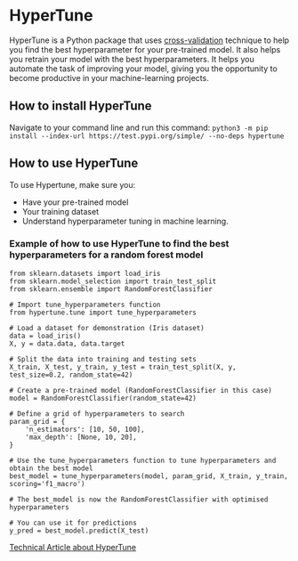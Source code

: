# HyperTune

HyperTune is a Python package that uses [cross-validation](https://www.geeksforgeeks.org/cross-validation-machine-learning/) technique to help you find the best hyperparameter for your pre-trained model. It also helps you retrain your model with the best hyperparameters. It helps you automate the task of improving your model, giving you the opportunity to become productive in your machine-learning projects.

## How to install HyperTune

Navigate to your command line and run this command: ```python3 -m pip install --index-url https://test.pypi.org/simple/ --no-deps hypertune```
## How to use HyperTune

To use Hypertune, make sure you:

- Have your pre-trained model
- Your training dataset
- Understand hyperparameter tuning in machine learning.
  
### Example of how to use HyperTune to find the best hyperparameters for  a random forest model 
```
from sklearn.datasets import load_iris
from sklearn.model_selection import train_test_split
from sklearn.ensemble import RandomForestClassifier

# Import tune_hyperparameters function
from hypertune.tune import tune_hyperparameters

# Load a dataset for demonstration (Iris dataset)
data = load_iris()
X, y = data.data, data.target

# Split the data into training and testing sets
X_train, X_test, y_train, y_test = train_test_split(X, y, test_size=0.2, random_state=42)

# Create a pre-trained model (RandomForestClassifier in this case)
model = RandomForestClassifier(random_state=42)

# Define a grid of hyperparameters to search
param_grid = {
    'n_estimators': [10, 50, 100],
    'max_depth': [None, 10, 20],
}
 
# Use the tune_hyperparameters function to tune hyperparameters and obtain the best model
best_model = tune_hyperparameters(model, param_grid, X_train, y_train, scoring='f1_macro')

# The best_model is now the RandomForestClassifier with optimised hyperparameters

# You can use it for predictions 
y_pred = best_model.predict(X_test)
```


[Technical Article about HyperTune](https://dev.to/cyber_holics/how-to-find-the-best-hyperparameters-for-machine-learning-model-1hbk)
